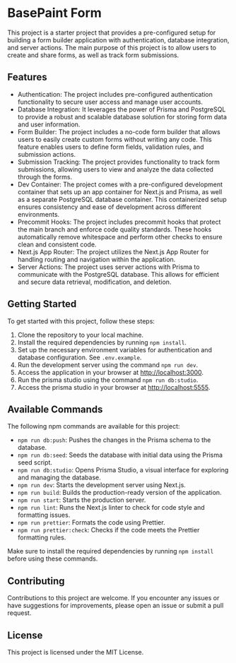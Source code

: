 # BasePaint Form

This project is a starter project that provides a pre-configured setup for building a form builder application with authentication, database integration, and server actions. The main purpose of this project is to allow users to create and share forms, as well as track form submissions.

## Features

- Authentication: The project includes pre-configured authentication functionality to secure user access and manage user accounts.
- Database Integration: It leverages the power of Prisma and PostgreSQL to provide a robust and scalable database solution for storing form data and user information.
- Form Builder: The project includes a no-code form builder that allows users to easily create custom forms without writing any code. This feature enables users to define form fields, validation rules, and submission actions.
- Submission Tracking: The project provides functionality to track form submissions, allowing users to view and analyze the data collected through the forms.
- Dev Container: The project comes with a pre-configured development container that sets up an app container for Next.js and Prisma, as well as a separate PostgreSQL database container. This containerized setup ensures consistency and ease of development across different environments.
- Precommit Hooks: The project includes precommit hooks that protect the main branch and enforce code quality standards. These hooks automatically remove whitespace and perform other checks to ensure clean and consistent code.
- Next.js App Router: The project utilizes the Next.js App Router for handling routing and navigation within the application.
- Server Actions: The project uses server actions with Prisma to communicate with the PostgreSQL database. This allows for efficient and secure data retrieval, modification, and deletion.

## Getting Started

To get started with this project, follow these steps:

1. Clone the repository to your local machine.
2. Install the required dependencies by running `npm install`.
3. Set up the necessary environment variables for authentication and database configuration. See `.env.example`.
4. Run the development server using the command `npm run dev`.
5. Access the application in your browser at [http://localhost:3000](http://localhost:3000).
6. Run the prisma studio using the command `npm run db:studio`.
7. Access the prisma studio in your browser at [http://localhost:5555](http://localhost:5555).

## Available Commands

The following npm commands are available for this project:

- `npm run db:push`: Pushes the changes in the Prisma schema to the database.
- `npm run db:seed`: Seeds the database with initial data using the Prisma seed script.
- `npm run db:studio`: Opens Prisma Studio, a visual interface for exploring and managing the database.
- `npm run dev`: Starts the development server using Next.js.
- `npm run build`: Builds the production-ready version of the application.
- `npm run start`: Starts the production server.
- `npm run lint`: Runs the Next.js linter to check for code style and formatting issues.
- `npm run prettier`: Formats the code using Prettier.
- `npm run prettier:check`: Checks if the code meets the Prettier formatting rules.

Make sure to install the required dependencies by running `npm install` before using these commands.

## Contributing

Contributions to this project are welcome. If you encounter any issues or have suggestions for improvements, please open an issue or submit a pull request.

## License

This project is licensed under the MIT License.
